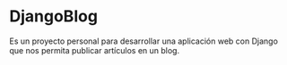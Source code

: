 # DjangoBlog
Es un proyecto personal para desarrollar una aplicación web con Django que nos permita publicar artículos en un blog. 
